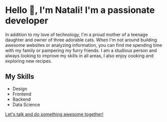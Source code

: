 <!-- Encabezado con animación -->
<h1>Hello 👋, I'm Natali! <span class="animated-text">I'm a passionate developer</span></h1>

<!-- Información personal -->
<p>In addition to my love of technology, I'm a proud mother of a teenage daughter and owner of three adorable cats. When I'm not around building awesome websites or analyzing information, you can find me spending time with my family or pampering my furry friends. I am a studious person and always looking to improve my skills in all areas, I also enjoy cooking and exploring new recipes.</p>

<!-- Habilidades con colores personalizados -->
<h2>My Skills</h2>
<ul>
  <li class="design">Design</li>
  <li class="frontend">Frontend</li>
  <li class="backend">Backend</li>
  <li class="data-science">Data Science</li>
</ul>

<!-- Botón de contacto -->
<a class="button" href="#">Let's talk and do something awesome together!</a>




<!--
**OZZYTA/OZZYTA** is a ✨ _special_ ✨ repository because its `README.md` (this file) appears on your GitHub profile.

Here are some ideas to get you started:

- 🔭 I’m currently working on ...
- 🌱 I’m currently learning ...
- 👯 I’m looking to collaborate on ...
- 🤔 I’m looking for help with ...
- 💬 Ask me about ...
- 📫 How to reach me: ...
- 😄 Pronouns: ...
- ⚡ Fun fact: ...
-->
